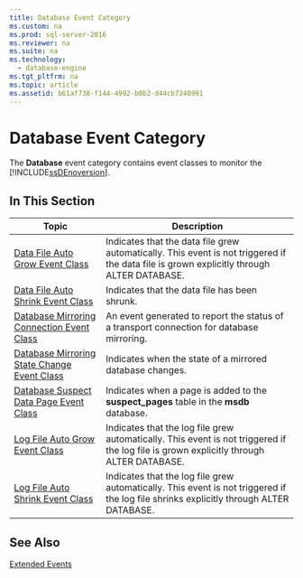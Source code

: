 ```yaml
---
title: Database Event Category
ms.custom: na
ms.prod: sql-server-2016
ms.reviewer: na
ms.suite: na
ms.technology: 
  - database-engine
ms.tgt_pltfrm: na
ms.topic: article
ms.assetid: b61af738-f144-4992-b0b2-d44cb7240991
---
```

# Database Event Category
  The **Database** event category contains event classes to monitor the [!INCLUDE[ssDEnoversion](../../Topics/TopicNameContainA/includes/ssDEnoversion_md.md)].  
  
## In This Section  
  
|Topic|Description|  
|-----------|-----------------|  
|[Data File Auto Grow Event Class](../../Topics/TopicNameNotContainA/Data-File-Auto-Grow-Event-Class.md)|Indicates that the data file grew automatically. This event is not triggered if the data file is grown explicitly through ALTER DATABASE.|  
|[Data File Auto Shrink Event Class](../../Topics/TopicNameNotContainA/Data-File-Auto-Shrink-Event-Class.md)|Indicates that the data file has been shrunk.|  
|[Database Mirroring Connection Event Class](../../Topics/TopicNameNotContainA/Database-Mirroring-Connection-Event-Class.md)|An event generated to report the status of a transport connection for database mirroring.|  
|[Database Mirroring State Change Event Class](../../Topics/TopicNameNotContainA/Database-Mirroring-State-Change-Event-Class.md)|Indicates when the state of a mirrored database changes.|  
|[Database Suspect Data Page Event Class](../../Topics/TopicNameNotContainA/Database-Suspect-Data-Page-Event-Class.md)|Indicates when a page is added to the **suspect_pages** table in the **msdb** database.|  
|[Log File Auto Grow Event Class](../../Topics/TopicNameNotContainA/Log-File-Auto-Grow-Event-Class.md)|Indicates that the log file grew automatically. This event is not triggered if the log file is grown explicitly through ALTER DATABASE.|  
|[Log File Auto Shrink Event Class](../../Topics/TopicNameNotContainA/Log-File-Auto-Shrink-Event-Class.md)|Indicates that the log file grew automatically. This event is not triggered if the log file shrinks explicitly through ALTER DATABASE.|  
  
## See Also  
 [Extended Events](../../Topics/TopicNameNotContainA/Extended-Events.md)  
  
  